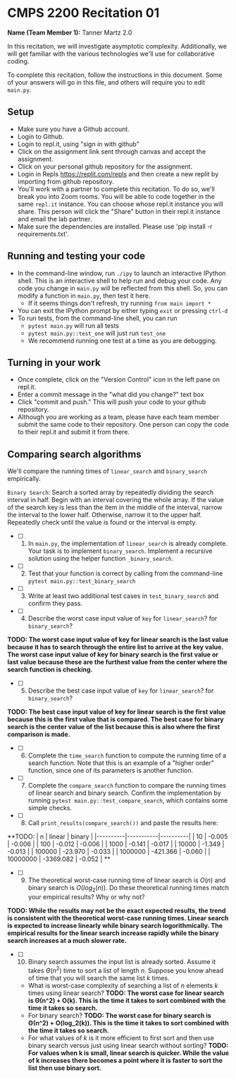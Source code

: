 # CMPS 2200  Recitation 01

**Name (Team Member 1):** Tanner Martz 2.0

In this recitation, we will investigate asymptotic complexity. Additionally, we will get familiar with the various technologies we'll use for collaborative coding.

To complete this recitation, follow the instructions in this document. Some of your answers will go in this file, and others will require you to edit `main.py`.


## Setup
- Make sure you have a Github account.
- Login to Github.
- Login to repl.it, using "sign in with github"
- Click on the assignment link sent through canvas and accept the assignment. 
- Click on your personal github repository for the assignment.
- Login in Repls https://replit.com/repls and then create a new replit by importing from github repository.
- You'll work with a partner to complete this recitation. To do so, we'll break you into Zoom rooms. You will be able to code together in the same `repl.it` instance. You can choose whose repl.it instance you will share. This person will click the "Share" button in their repl.it instance and email the lab partner.
- Make sure the dependencies are installed. Please use 'pip install -r requirements.txt'.

## Running and testing your code
- In the command-line window, run `./ipy` to launch an interactive IPython shell. This is an interactive shell to help run and debug your code. Any code you change in `main.py` will be reflected from this shell. So, you can modify a function in `main.py`, then test it here.
  + If it seems things don't refresh, try running `from main import *`
- You can exit the IPython prompt by either typing `exit` or pressing `ctrl-d`
- To run tests, from the command-line shell, you can run
  + `pytest main.py` will run all tests
  + `pytest main.py::test_one` will just run `test_one`
  + We recommend running one test at a time as you are debugging.

## Turning in your work

- Once complete, click on the "Version Control" icon in the left pane on repl.it.
- Enter a commit message in the "what did you change?" text box
- Click "commit and push." This will push your code to your github repository.
- Although you are working as a team, please have each team member submit the same code to their repository. One person can copy the code to their repl.it and submit it from there.

## Comparing search algorithms

We'll compare the running times of `linear_search` and `binary_search` empirically.

`Binary Search`: Search a sorted array by repeatedly dividing the search interval in half. Begin with an interval covering the whole array. If the value of the search key is less than the item in the middle of the interval, narrow the interval to the lower half. Otherwise, narrow it to the upper half. Repeatedly check until the value is found or the interval is empty.

- [ ] 1. In `main.py`, the implementation of `linear_search` is already complete. Your task is to implement `binary_search`. Implement a recursive solution using the helper function `_binary_search`. 

- [ ] 2. Test that your function is correct by calling from the command-line `pytest main.py::test_binary_search`

- [ ] 3. Write at least two additional test cases in `test_binary_search` and confirm they pass.

- [ ] 4. Describe the worst case input value of `key` for `linear_search`? for `binary_search`? 

**TODO: The worst case input value of key for linear search is the last value because it has to search through the entire list to arrive at the key value. The worst case input value of key for binary search is the first value or last value because these are the furthest value from the center where the search function is checking.**

- [ ] 5. Describe the best case input value of `key` for `linear_search`? for `binary_search`? 

**TODO: The best case input value of key for linear search is the first value because this is the first value that is compared. The best case for binary search is the center value of the list because this is also where the first comparison is made.**

- [ ] 6. Complete the `time_search` function to compute the running time of a search function. Note that this is an example of a "higher order" function, since one of its parameters is another function.

- [ ] 7. Complete the `compare_search` function to compare the running times of linear search and binary search. Confirm the implementation by running `pytest main.py::test_compare_search`, which contains some simple checks.

- [ ] 8. Call `print_results(compare_search())` and paste the results here:

**TODO: 
|        n |    linear |   binary |
|----------|-----------|----------|
|       10 |    -0.005 |   -0.006 |
|      100 |    -0.012 |   -0.006 |
|     1000 |    -0.141 |   -0.017 |
|    10000 |    -1.349 |   -0.013 |
|   100000 |   -23.970 |   -0.033 |
|  1000000 |  -421.366 |   -0.060 |
| 10000000 | -3369.082 |   -0.052 |
**

- [ ] 9. The theoretical worst-case running time of linear search is $O(n)$ and binary search is $O(log_2(n))$. Do these theoretical running times match your empirical results? Why or why not?

**TODO: While the results may not be the exact expected results, the trend is consistent with the theoretical worst-case running times. Linear search is expected to increase linearly while binary search logorithmically. The empirical results for the linear search increase rapidly while the binary search increases at a much slower rate.**

- [ ] 10. Binary search assumes the input list is already sorted. Assume it takes $\Theta(n^2)$ time to sort a list of length $n$. Suppose you know ahead of time that you will search the same list $k$ times. 
  + What is worst-case complexity of searching a list of $n$ elements $k$ times using linear search? **TODO: The worst case for linear search is Θ(n^2) + O(k). This is the time it takes to sort combined with the time it takes so search.**
  + For binary search? **TODO: The worst case for binary search is Θ(n^2) + O(log_2(k)). This is the time it takes to sort combined with the time it takes so search.**
  + For what values of $k$ is it more efficient to first sort and then use binary search versus just using linear search without sorting? **TODO: For values when k is small, linear search is quicker. While the value of k increases there becomes a point where it is faster to sort the list then use binary sort.**
